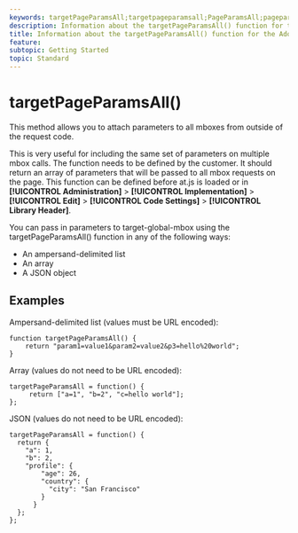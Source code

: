 ```yaml
---
keywords: targetPageParamsAll;targetpageparamsall;PageParamsAll;pageparamsall;page params;page parameters;at.js;functions;function
description: Information about the targetPageParamsAll() function for the Adobe Target at.js JavaScript library.
title: Information about the targetPageParamsAll() function for the Adobe Target at.js JavaScript library.
feature: 
subtopic: Getting Started
topic: Standard
---
```


# targetPageParamsAll()

This method allows you to attach parameters to all mboxes from outside of the request code.

This is very useful for including the same set of parameters on multiple mbox calls. The function needs to be defined by the customer. It should return an array of parameters that will be passed to all mbox requests on the page. This function can be defined before at.js is loaded or in **[!UICONTROL Administration]** > **[!UICONTROL Implementation]** > **[!UICONTROL Edit]** > **[!UICONTROL Code Settings]** > **[!UICONTROL Library Header]**.

You can pass in parameters to target-global-mbox using the targetPageParamsAll() function in any of the following ways:

* An ampersand-delimited list 
* An array 
* A JSON object

## Examples

Ampersand-delimited list (values must be URL encoded):

```
function targetPageParamsAll() { 
    return "param1=value1&param2=value2&p3=hello%20world"; 
}
```

Array (values do not need to be URL encoded):

```
targetPageParamsAll = function() { 
     return ["a=1", "b=2", "c=hello world"]; 
};
```

JSON (values do not need to be URL encoded):

```
targetPageParamsAll = function() { 
  return { 
    "a": 1, 
    "b": 2, 
    "profile": { 
        "age": 26, 
        "country": { 
          "city": "San Francisco" 
        } 
      } 
  }; 
};
``` 
